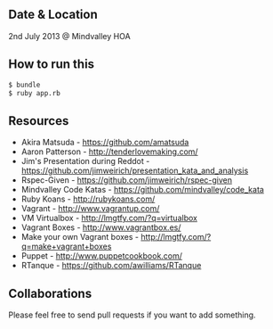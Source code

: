 Date & Location
---------------
2nd July 2013 @ Mindvalley HOA

How to run this
---------------
```bash
$ bundle
$ ruby app.rb
```

Resources
---------
- Akira Matsuda - https://github.com/amatsuda
- Aaron Patterson - http://tenderlovemaking.com/
- Jim's Presentation during Reddot - https://github.com/jimweirich/presentation_kata_and_analysis
- Rspec-Given - https://github.com/jimweirich/rspec-given
- Mindvalley Code Katas - https://github.com/mindvalley/code_kata
- Ruby Koans - http://rubykoans.com/
- Vagrant - http://www.vagrantup.com/
- VM Virtualbox - http://lmgtfy.com/?q=virtualbox
- Vagrant Boxes - http://www.vagrantbox.es/
- Make your own Vagrant boxes - http://lmgtfy.com/?q=make+vagrant+boxes
- Puppet - http://www.puppetcookbook.com/ 
- RTanque - https://github.com/awilliams/RTanque

Collaborations
--------------
Please feel free to send pull requests if you want to add something.
